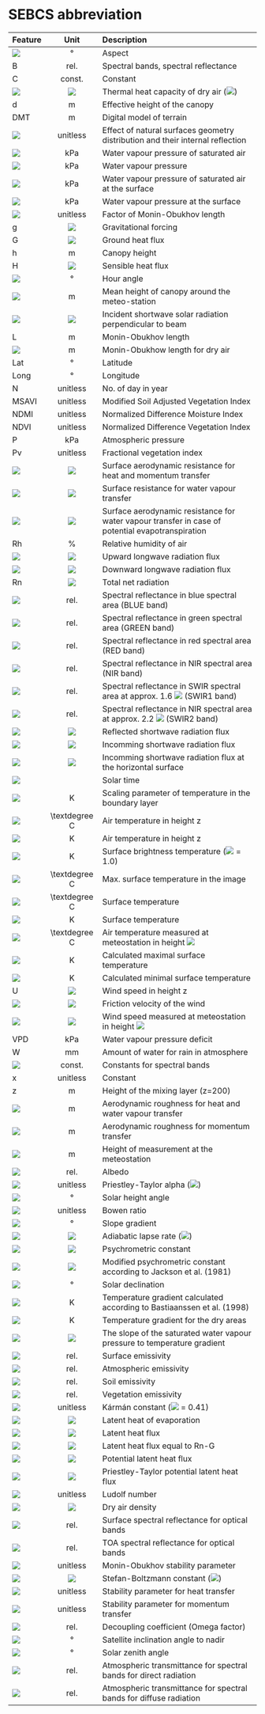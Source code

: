 # SEBCS abbreviation

| Feature                                                                                 |                                         Unit                                          | Description                                                                                                                                      |
|:----------------------------------------------------------------------------------------|:-------------------------------------------------------------------------------------:|:-------------------------------------------------------------------------------------------------------------------------------------------------|
| <img src="https://render.githubusercontent.com/render/math?math=a_w">                   |                                           °                                           | Aspect                                                                                                                                           |
| B                                                                                       |                                         rel.                                          | Spectral bands, spectral reflectance                                                                                                             |                                                                                              
| C                                                                                       |                                        const.                                         | Constant                                                                                                                                         |
| <img src="https://render.githubusercontent.com/render/math?math=c_p">                   |  <img src="https://render.githubusercontent.com/render/math?math=J.kg^{-1}.K^{-1}">   | Thermal heat capacity of dry air (<img src="https://render.githubusercontent.com/render/math?math=c_p = 1012\ J.kg^{-1}.K^{-1}">)                |
| d                                                                                       |                                           m                                           | Effective height of the canopy                                                                                                                   |
| DMT                                                                                     |                                           m                                           | Digital model of terrain                                                                                                                         |
| <img src="https://render.githubusercontent.com/render/math?math=d{\epsilon}">           |                                       unitless                                        | Effect of natural surfaces geometry distribution and their internal reflection                                                                   |
| <img src="https://render.githubusercontent.com/render/math?math=E_a">                   |                                          kPa                                          | Water vapour pressure of saturated air                                                                                                           |
| <img src="https://render.githubusercontent.com/render/math?math=e_a">                   |                                          kPa                                          | Water vapour pressure                                                                                                                            |                                                                                                     
| <img src="https://render.githubusercontent.com/render/math?math=E_s">                   |                                          kPa                                          | Water vapour pressure of saturated air at the surface                                                                                            |             
| <img src="https://render.githubusercontent.com/render/math?math=e_s">                   |                                          kPa                                          | Water vapour pressure at the surface                                                                                                             |                      
| <img src="https://render.githubusercontent.com/render/math?math=F_L">                   |                                       unitless                                        | Factor of Monin-Obukhov length                                                                                                                   |                      
| g                                                                                       |      <img src="https://render.githubusercontent.com/render/math?math=m.s^{-2}">       | Gravitational forcing                                                                                                                            |                                                                                                             
| G                                                                                       |      <img src="https://render.githubusercontent.com/render/math?math=W.m^{-2}">       | Ground heat flux                                                                                                                                 |                                                                                                                  
| h                                                                                       |                                           m                                           | Canopy height                                                                                                                                    |
| H                                                                                       |      <img src="https://render.githubusercontent.com/render/math?math=W.m^{-2}">       | Sensible heat flux                                                                                                                               |
| <img src="https://render.githubusercontent.com/render/math?math=H_s">                   |                                           °                                           | Hour angle                                                                                                                                       |
| <img src="https://render.githubusercontent.com/render/math?math=h_{st}">                |                                           m                                           | Mean height of canopy around the meteo-station                                                                                                   |                                         
| <img src="https://render.githubusercontent.com/render/math?math=I_s">                   |      <img src="https://render.githubusercontent.com/render/math?math=W.m^{-2}">       | Incident shortwave solar radiation perpendicular to beam                                                                                         |
| L                                                                                       |                                           m                                           | Monin-Obukhov length                                                                                                                             |
| <img src="https://render.githubusercontent.com/render/math?math=L_{dry}">               |                                           m                                           | Monin-Obukhow length for dry air                                                                                                                 |                         
| Lat                                                                                     |                                           °                                           | Latitude                                                                                                                                         |                                                                        
| Long                                                                                    |                                           °                                           | Longitude                                                                                                                                        |                                                                      
| N                                                                                       |                                       unitless                                        | No. of day in year                                                                                                                               |                                                         
| MSAVI                                                                                   |                                       unitless                                        | Modified Soil Adjusted Vegetation Index                                                                                                          |                                
| NDMI                                                                                    |                                       unitless                                        | Normalized Difference Moisture Index                                                                                                             |                                    
| NDVI                                                                                    |                                       unitless                                        | Normalized Difference Vegetation Index                                                                                                           |                                  
| P                                                                                       |                                          kPa                                          | Atmospheric pressure                                                                                                                             |                                                            
| Pv                                                                                      |                                       unitless                                        | Fractional vegetation index                                                                                                                      |                                               
| <img src="https://render.githubusercontent.com/render/math?math=r_a">                   |      <img src="https://render.githubusercontent.com/render/math?math=s.m^{-1}">       | Surface aerodynamic resistance for heat and momentum transfer                                                                                    |                   
| <img src="https://render.githubusercontent.com/render/math?math=r_c">                   |      <img src="https://render.githubusercontent.com/render/math?math=s.m^{-1}">       | Surface resistance for water vapour transfer                                                                                                     |                  
| <img src="https://render.githubusercontent.com/render/math?math=r_{cp}">                |      <img src="https://render.githubusercontent.com/render/math?math=s.m^{-1}">       | Surface aerodynamic resistance for water vapour transfer in case of potential evapotranspiration                                                 | 
| Rh                                                                                      |                                           %                                           | Relative humidity of air                                                                                                                         |                                                         
| <img src="https://render.githubusercontent.com/render/math?math=Rl_{\uparrow}">         |      <img src="https://render.githubusercontent.com/render/math?math=W.m^{-2}">       | Upward longwave radiation flux                                                                                                                   |                                  
| <img src="https://render.githubusercontent.com/render/math?math=Rl_{\downarrow}">       |      <img src="https://render.githubusercontent.com/render/math?math=W.m^{-2}">       | Downward longwave radiation flux                                                                                                                 |                                 
| Rn                                                                                      |      <img src="https://render.githubusercontent.com/render/math?math=W.m^{-2}">       | Total net radiation                                                                                                                              |
| <img src="https://render.githubusercontent.com/render/math?math=R_{blue}">              |                                         rel.                                          | Spectral reflectance in blue spectral area (BLUE band)                                                                                           |
| <img src="https://render.githubusercontent.com/render/math?math=R_{green}">             |                                         rel.                                          | Spectral reflectance in green spectral area (GREEN band)                                                                                         |
| <img src="https://render.githubusercontent.com/render/math?math=R_{red}">               |                                         rel.                                          | Spectral reflectance in red spectral area (RED band)                                                                                             |
| <img src="https://render.githubusercontent.com/render/math?math=R_{nir}">               |                                         rel.                                          | Spectral reflectance in NIR spectral area (NIR band)                                                                                             |
| <img src="https://render.githubusercontent.com/render/math?math=R_{swir1}">             |                                         rel.                                          | Spectral reflectance in SWIR spectral area at approx. 1.6 <img src="https://render.githubusercontent.com/render/math?math={\mu}m"> (SWIR1 band) |
| <img src="https://render.githubusercontent.com/render/math?math=R_{swir2}">             |                                         rel.                                          | Spectral reflectance in NIR spectral area at approx. 2.2 <img src="https://render.githubusercontent.com/render/math?math={\mu}m"> (SWIR2 band)   |
| <img src="https://render.githubusercontent.com/render/math?math=Rs_{\uparrow}">         |      <img src="https://render.githubusercontent.com/render/math?math=W.m^{-2}">       | Reflected shortwave radiation flux                                                                                                               | 
| <img src="https://render.githubusercontent.com/render/math?math=Rs_{\downarrow}">       |      <img src="https://render.githubusercontent.com/render/math?math=W.m^{-2}">       | Incomming shortwave radiation flux                                                                                                               |
| <img src="https://render.githubusercontent.com/render/math?math=Rs_{\downarrow const}"> |      <img src="https://render.githubusercontent.com/render/math?math=W.m^{-2}">       | Incomming shortwave radiation flux at the horizontal surface                                                                                     |
| <img src="https://render.githubusercontent.com/render/math?math=S_t">                   |                                                                                       | Solar time                                                                                                                                       |
| <img src="https://render.githubusercontent.com/render/math?math=T^*">                   |                                           K                                           | Scaling parameter of temperature in the boundary layer                                                                                           |
| <img src="https://render.githubusercontent.com/render/math?math=T_a">                   |                                          \textdegree C                                           | Air temperature in height z                                                                                                                      |
| <img src="https://render.githubusercontent.com/render/math?math=T_{a\_K}">              |                                           K                                           | Air temperature in height z                                                                                                                      |
| <img src="https://render.githubusercontent.com/render/math?math=T_B">                   |                                           K                                           | Surface brightness temperature (<img src="https://render.githubusercontent.com/render/math?math={\varepsilon}"> = 1.0)                           |
| <img src="https://render.githubusercontent.com/render/math?math=T_{max}">               |                                          \textdegree C                                           | Max. surface temperature in the image                                                                                                            |
| <img src="https://render.githubusercontent.com/render/math?math=T_s">                   |                                          \textdegree C                                           | Surface temperature                                                                                                                              |
| <img src="https://render.githubusercontent.com/render/math?math=T_{s\_K}">              |                                           K                                           | Surface temperature                                                                                                                              |
| <img src="https://render.githubusercontent.com/render/math?math=T_{st}">                |                                          \textdegree C                                           | Air temperature measured at meteostation in height <img src="https://render.githubusercontent.com/render/math?math=z_{st}">                      |
| <img src="https://render.githubusercontent.com/render/math?math=T_{s\_dry}">            |                                           K                                           | Calculated maximal surface temperature                                                                                                           |
| <img src="https://render.githubusercontent.com/render/math?math=T_{s\_wet}">            |                                           K                                           | Calculated minimal surface temperature                                                                                                           |
| U                                                                                       |      <img src="https://render.githubusercontent.com/render/math?math=m.s^{-1}">       | Wind speed in height z                                                                                                                           |
| <img src="https://render.githubusercontent.com/render/math?math=u^*">                   |      <img src="https://render.githubusercontent.com/render/math?math=m.s^{-1}">       | Friction velocity of the wind                                                                                                                    |                                                                                                                   
| <img src="https://render.githubusercontent.com/render/math?math=U_{st}">                |      <img src="https://render.githubusercontent.com/render/math?math=m.s^{-1}">       | Wind speed measured at meteostation in height <img src="https://render.githubusercontent.com/render/math?math=z_{st}">                           |                                                                                            
| VPD                                                                                     |                                          kPa                                          | Water vapour pressure deficit                                                                                                                    |                                                                                                                   
| W                                                                                       |                                          mm                                           | Amount of water for rain in atmosphere                                                                                                           |
| <img src="https://render.githubusercontent.com/render/math?math=w_b">                   |                                        const.                                         | Constants for spectral bands                                                                                                                     |                                                                                                                    
| x                                                                                       |                                       unitless                                        | Constant                                                                                                                                         |                                                                                                                                        
| z                                                                                       |                                           m                                           | Height of the mixing layer (z=200)                                                                                                               |                                                                                                              
| <img src="https://render.githubusercontent.com/render/math?math=z_{0h}">                |                                           m                                           | Aerodynamic roughness for heat and water vapour transfer                                                                                         |                                                                                        
| <img src="https://render.githubusercontent.com/render/math?math=z_{0m}">                |                                           m                                           | Aerodynamic roughness for momentum transfer                                                                                                      |                                                                                                     
| <img src="https://render.githubusercontent.com/render/math?math=z_{st}">                |                                           m                                           | Height of measurement at the meteostation                                                                                                        |                                                                                                     
| <img src="https://render.githubusercontent.com/render/math?math=\alpha">                |                                         rel.                                          | Albedo                                                                                                                                           |                                                                                                                                          
| <img src="https://render.githubusercontent.com/render/math?math=\alpha_{PT}">           |                                       unitless                                        | Priestley-Taylor alpha (<img src="https://render.githubusercontent.com/render/math?math=\alpha_{PT}=1.26">)                                      |
| <img src="https://render.githubusercontent.com/render/math?math=\alpha_z">              |                                           °                                           | Solar height angle                                                                                                                               |                                                                                                                              
| <img src="https://render.githubusercontent.com/render/math?math=\beta">                 |                                       unitless                                        | Bowen ratio                                                                                                                                      |                                                                                                                                     
| <img src="https://render.githubusercontent.com/render/math?math=\beta_s">               |                                           °                                           | Slope gradient                                                                                                                                   |                                                                                                                                  
| <img src="https://render.githubusercontent.com/render/math?math=\Gamma">                |  <img src="https://render.githubusercontent.com/render/math?math=\textdegree C.m^{-1}">   | Adiabatic lapse rate (<img src="https://render.githubusercontent.com/render/math?math={\Gamma=0.0065}\ \textdegree C.m^{-1}">)                        |
| <img src="https://render.githubusercontent.com/render/math?math=\gamma">                | <img src="https://render.githubusercontent.com/render/math?math=kPa.\textdegree C^{-1}">  | Psychrometric constant                                                                                                                           |                                                                                                                          
| <img src="https://render.githubusercontent.com/render/math?math=\gamma^*">              | <img src="https://render.githubusercontent.com/render/math?math=kPa.\textdegree C^{-1}"> | Modified psychrometric constant according to Jackson et al. (1981)                                                                               |                                                                              
| <img src="https://render.githubusercontent.com/render/math?math=\delta_s">              |                                           °                                           | Solar declination                                                                                                                                |                                                                                                                               
| <img src="https://render.githubusercontent.com/render/math?math=\delta T">              |                                           K                                           | Temperature gradient calculated according to Bastiaanssen et al. (1998)                                                                          |                                                                         
| <img src="https://render.githubusercontent.com/render/math?math=\delta T_{dry}">        |                                           K                                           | Temperature gradient for the dry areas                                                                                                           |                                                                                                          
| <img src="https://render.githubusercontent.com/render/math?math=\Delta">                |  <img src="https://render.githubusercontent.com/render/math?math=kPa.\textdegree C^{-1}">  | The slope of the saturated water vapour pressure to temperature gradient                                                                         |                                                                        
| <img src="https://render.githubusercontent.com/render/math?math=\varepsilon">           |                                         rel.                                          | Surface emissivity                                                                                                                               |                                                                                                                              
| <img src="https://render.githubusercontent.com/render/math?math=\varepsilon_a">         |                                         rel.                                          | Atmospheric emissivity                                                                                                                           |                                                                                                                          
| <img src="https://render.githubusercontent.com/render/math?math=\varepsilon_s">         |                                         rel.                                          | Soil emissivity                                                                                                                                  |                                                                                                                                 
| <img src="https://render.githubusercontent.com/render/math?math=\varepsilon_v">         |                                         rel.                                          | Vegetation emissivity                                                                                                                            |                                                                                                                           
| <img src="https://render.githubusercontent.com/render/math?math=\kappa">                |                                       unitless                                        | Kármán constant (<img src="https://render.githubusercontent.com/render/math?math=\kappa"> = 0.41)                                                |                                                                                                                   
| <img src="https://render.githubusercontent.com/render/math?math=\lambda">               |      <img src="https://render.githubusercontent.com/render/math?math=J.g^{-1}">       | Latent heat of evaporation                                                                                                                       |                                                                                                                      
| <img src="https://render.githubusercontent.com/render/math?math=\lambda E">             |      <img src="https://render.githubusercontent.com/render/math?math=W.m^{-2}">       | Latent heat flux                                                                                                                                 |                                                                                                                                
| <img src="https://render.githubusercontent.com/render/math?math=\lambda E_{max}">       |      <img src="https://render.githubusercontent.com/render/math?math=W.m^{-2}">       | Latent heat flux equal to Rn-G                                                                                                                   |                                                                                                                  
| <img src="https://render.githubusercontent.com/render/math?math=\lambda E_p">           |      <img src="https://render.githubusercontent.com/render/math?math=W.m^{-2}">       | Potential latent heat flux                                                                                                                       |                                                                                                                      
| <img src="https://render.githubusercontent.com/render/math?math=\lambda E_{PT}">        |      <img src="https://render.githubusercontent.com/render/math?math=W.m^{-2}">       | Priestley-Taylor potential latent heat flux                                                                                                      |                                                                                                     
| <img src="https://render.githubusercontent.com/render/math?math=\pi">                   |                                       unitless                                        | Ludolf number                                                                                                                                    |                                                                                                                                   
| <img src="https://render.githubusercontent.com/render/math?math=\rho">                  |      <img src="https://render.githubusercontent.com/render/math?math=kg.m^{-3}">      | Dry air density                                                                                                                                  |                                                                                                                                 
| <img src="https://render.githubusercontent.com/render/math?math=\rho_{s\_b}">           |                                         rel.                                          | Surface spectral reflectance for optical bands                                                                                                   |                                                                                                  
| <img src="https://render.githubusercontent.com/render/math?math=\rho_{t\_b}">           |                                         rel.                                          | TOA spectral reflectance for optical bands                                                                                                       |                                                                                                      
| <img src="https://render.githubusercontent.com/render/math?math=\varsigma">             |                                       unitless                                        | Monin-Obukhov stability parameter                                                                                                                |                                                                                                               
| <img src="https://render.githubusercontent.com/render/math?math=\sigma">                |   <img src="https://render.githubusercontent.com/render/math?math=W.m^{-2}.K^{-4}">   | Stefan-Boltzmann constant (<img src="https://render.githubusercontent.com/render/math?math=\sigma=5.6703\cdot 10^{-8}\ W.m^{-2}.K^{-4}">)        |
| <img src="https://render.githubusercontent.com/render/math?math=\Psi_h {(\varsigma)}">  |                                       unitless                                        | Stability parameter for heat transfer                                                                                                            |                                                                                                           
| <img src="https://render.githubusercontent.com/render/math?math=\Psi_m {(\varsigma)}">  |                                       unitless                                        | Stability parameter for momentum transfer                                                                                                        |                                                                                                       
| <img src="https://render.githubusercontent.com/render/math?math=\Omega">                |                                         rel.                                          | Decoupling coefficient (Omega factor)                                                                                                            |                                                                                                           
| <img src="https://render.githubusercontent.com/render/math?math=\eta">                  |                                           °                                           | Satellite inclination angle to nadir                                                                                                             |                                                                                                            
| <img src="https://render.githubusercontent.com/render/math?math=\theta">                |                                           °                                           | Solar zenith angle                                                                                                                               |                                                                                                                              
| <img src="https://render.githubusercontent.com/render/math?math=\tau_{in\_b}">          |                                         rel.                                          | Atmospheric transmittance for spectral bands for direct radiation                                                                                |                                                                               
| <img src="https://render.githubusercontent.com/render/math?math=\tau_{out\_b}">         |                                         rel.                                          | Atmospheric transmittance for spectral bands for diffuse radiation                                                                               |                                                                              
